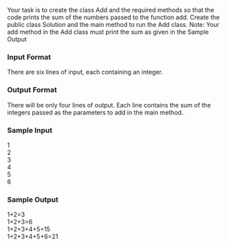 Your task is to create the class Add and the required methods so that the code prints the sum of the numbers passed to the function add.
Create the public class Solution and the main method to run the Add class.
Note: Your add method in the Add class must print the sum as given in the Sample Output

### Input Format
There are six lines of input, each containing an integer.   

### Output Format
There will be only four lines of output. Each line contains the sum of the integers passed as the parameters to add in the main method.

### Sample Input
1  
2  
3  
4  
5  
6  

### Sample Output
1+2=3  
1+2+3=6  
1+2+3+4+5=15  
1+2+3+4+5+6=21  
